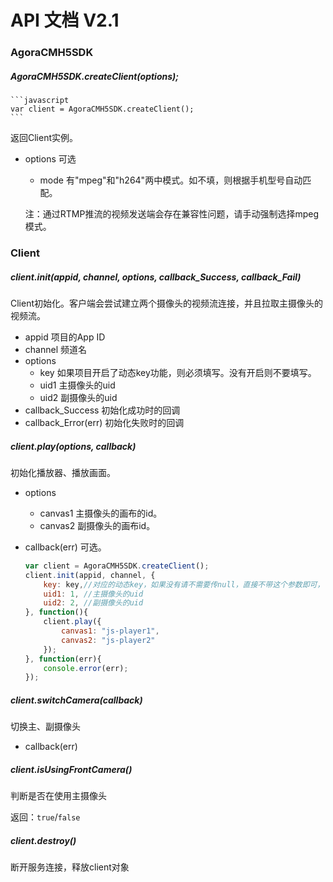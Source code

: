 # API 文档 V2.1

### AgoraCMH5SDK


##### AgoraCMH5SDK.createClient(options);

    ```javascript
    var client = AgoraCMH5SDK.createClient();
    ```

返回Client实例。

+ options 可选
    + mode 有"mpeg"和"h264"两中模式。如不填，则根据手机型号自动匹配。
   
    
    注：通过RTMP推流的视频发送端会存在兼容性问题，请手动强制选择mpeg模式。


### Client

##### client.init(appid, channel, options, callback_Success, callback_Fail)

Client初始化。客户端会尝试建立两个摄像头的视频流连接，并且拉取主摄像头的视频流。

+ appid 项目的App ID
+ channel 频道名
+ options
    + key 如果项目开启了动态key功能，则必须填写。没有开启则不要填写。
    + uid1 主摄像头的uid
    + uid2 副摄像头的uid
+ callback_Success 初始化成功时的回调
+ callback_Error(err) 初始化失败时的回调

##### client.play(options, callback)

初始化播放器、播放画面。

+ options
    + canvas1 主摄像头的画布的id。
    + canvas2 副摄像头的画布id。
+ callback(err) 可选。


    ```javascript
    var client = AgoraCMH5SDK.createClient();
    client.init(appid, channel, {
        key: key,//对应的动态key，如果没有请不需要传null，直接不带这个参数即可，可选
        uid1: 1, //主摄像头的uid
        uid2: 2, //副摄像头的uid
    }, function(){
        client.play({
            canvas1: "js-player1",
            canvas2: "js-player2"
        });
    }, function(err){
        console.error(err);
    });
    ```


##### client.switchCamera(callback)

切换主、副摄像头

+ callback(err)

##### client.isUsingFrontCamera()

判断是否在使用主摄像头

返回：`true`/`false`

##### client.destroy()

断开服务连接，释放client对象
